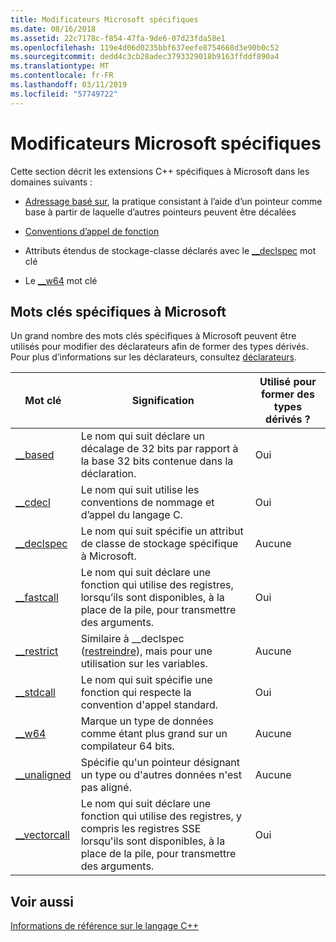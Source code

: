 ```yaml
---
title: Modificateurs Microsoft spécifiques
ms.date: 08/16/2018
ms.assetid: 22c7178c-f854-47fa-9de6-07d23fda58e1
ms.openlocfilehash: 119e4d06d0235bbf637eefe8754668d3e90b0c52
ms.sourcegitcommit: dedd4c3cb28adec3793329018b9163ffddf890a4
ms.translationtype: MT
ms.contentlocale: fr-FR
ms.lasthandoff: 03/11/2019
ms.locfileid: "57749722"
---
```

# <a name="microsoft-specific-modifiers"></a>Modificateurs Microsoft spécifiques

Cette section décrit les extensions C++ spécifiques à Microsoft dans les domaines suivants :

- [Adressage basé sur](based-addressing.md), la pratique consistant à l’aide d’un pointeur comme base à partir de laquelle d’autres pointeurs peuvent être décalées

- [Conventions d’appel de fonction](calling-conventions.md)

- Attributs étendus de stockage-classe déclarés avec le [__declspec](declspec.md) mot clé

- Le [__w64](w64.md) mot clé

## <a name="microsoft-specific-keywords"></a>Mots clés spécifiques à Microsoft

Un grand nombre des mots clés spécifiques à Microsoft peuvent être utilisés pour modifier des déclarateurs afin de former des types dérivés. Pour plus d’informations sur les déclarateurs, consultez [déclarateurs](overview-of-declarators.md).

|Mot clé|Signification|Utilisé pour former des types dérivés ?|
|-------------|-------------|---------------------------------|
|[__based](based-grammar.md)|Le nom qui suit déclare un décalage de 32 bits par rapport à la base 32 bits contenue dans la déclaration.|Oui|
|[__cdecl](cdecl.md)|Le nom qui suit utilise les conventions de nommage et d’appel du langage C.|Oui|
|[__declspec](declspec.md)|Le nom qui suit spécifie un attribut de classe de stockage spécifique à Microsoft.|Aucune|
|[__fastcall](fastcall.md)|Le nom qui suit déclare une fonction qui utilise des registres, lorsqu’ils sont disponibles, à la place de la pile, pour transmettre des arguments.|Oui|
|[__restrict](extension-restrict.md)|Similaire à __declspec ([restreindre](restrict.md)), mais pour une utilisation sur les variables.|Aucune|
|[__stdcall](stdcall.md)|Le nom qui suit spécifie une fonction qui respecte la convention d'appel standard.|Oui|
|[__w64](w64.md)|Marque un type de données comme étant plus grand sur un compilateur 64 bits.|Aucune|
|[__unaligned](unaligned.md)|Spécifie qu'un pointeur désignant un type ou d'autres données n'est pas aligné.|Aucune|
|[__vectorcall](vectorcall.md)|Le nom qui suit déclare une fonction qui utilise des registres, y compris les registres SSE lorsqu'ils sont disponibles, à la place de la pile, pour transmettre des arguments.|Oui|

## <a name="see-also"></a>Voir aussi

[Informations de référence sur le langage C++](cpp-language-reference.md)
